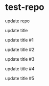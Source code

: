 # test-repo

update repo

update title

update title #1

update title #2

update title #3

update title #4

update title #5
